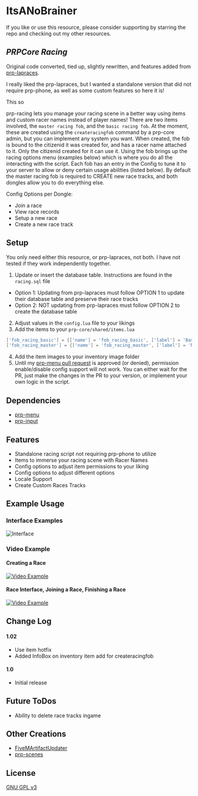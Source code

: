 # ItsANoBrainer

If you like or use this resource, please consider supporting by starring the repo and checking out my other resources.

## _PRPCore Racing_
Original code converted, tied up, slightly rewritten, and features added from [prp-lapraces](https://github.com/PRPCore-framework/prp-lapraces).

I really liked the prp-lapraces, but I wanted a standalone version that did not require prp-phone, as well as some custom features so here it is!

This so

prp-racing lets you manage your racing scene in a better way using items and custom racer names instead of player names! There are two items involved, the `master racing fob`, and the `basic racing fob`. At the moment, these are created using the `createracingfob` command by a prp-core admin, but you can implement any system you want. When created, the fob is bound to the citizenid it was created for, and has a racer name attached to it. Only the citizenid created for it can use it. Using the fob brings up the racing options menu (examples below) which is where you do all the interacting with the script. Each fob has an entry in the Config to tune it to your server to allow or deny certain usage abilities (listed below). By default the master racing fob is required to CREATE new race tracks, and both dongles allow you to do everything else.

Config Options per Dongle:
 - Join a race
 - View race records
 - Setup a new race
 - Create a new race track

## Setup
You only need either this resource, or prp-lapraces, not both. I have not tested if they work independently together.

1. Update or insert the database table. Instructions are found in the `racing.sql` file
* Option 1: Updating from prp-lapraces must follow OPTION 1 to update their database table and preserve their race tracks
* Option 2: NOT updating from prp-lapraces must follow OPTION 2 to create the database table 
2. Adjust values in the `config.lua` file to your likings
3. Add the items to your `prp-core/shared/items.lua`
```lua
['fob_racing_basic'] = {['name'] = 'fob_racing_basic', ['label'] = 'Basic Racing Fob', ['weight'] = 500, ['type'] = 'item', ['image'] = 'fob_racing_basic.png', ['unique'] = true, ['useable'] = true, ['shouldClose'] = true, ['description'] = 'This basic fob allows someone to join custom races.'},
['fob_racing_master'] = {['name'] = 'fob_racing_master', ['label'] = 'Master Racing Fob', ['weight'] = 500, ['type'] = 'item', ['image'] = 'fob_racing_master.png', ['unique'] = true, ['useable'] = true, ['shouldClose'] = true, ['description'] = 'This master fob allows someone to create custom races.'},
```
4. Add the item images to your inventory image folder
5. Until my [prp-menu pull request](https://github.com/PRPCore-framework/prp-menu/pull/23) is approved (or denied), permission enable/disable config support will not work. You can either wait for the PR, just make the changes in the PR to your version, or implement your own logic in the script.

## Dependencies
* [prp-menu](https://github.com/PRPCore-framework/prp-menu)
* [prp-input](https://github.com/qbcore-framework/prp-input)

## Features
* Standalone racing script not requiring prp-phone to utilize
* Items to immerse your racing scene with Racer Names
* Config options to adjust item permissions to your liking
* Config options to adjust different options
* Locale Support
* Create Custom Races Tracks

## Example Usage
### Interface Examples
![Interface](https://i.imgur.com/4SyDq5k.png)

### Video Example
#### Creating a Race
[![Video Example](https://i.imgur.com/DCFUJw9.png)](https://i.imgur.com/WoSxall.mp4)
#### Race Interface, Joining a Race, Finishing a Race
[![Video Example](https://i.imgur.com/hsZVHeL.png)](https://i.imgur.com/oYgHBdj.mp4)

## Change Log
#### 1.02
* Use item hotfix
* Added InfoBox on inventory item add for createracingfob

#### 1.0
* Initial release

## Future ToDos
* Ability to delete race tracks ingame

## Other Creations
* [FiveMArtifactUpdater](https://github.com/ItsANoBrainer/FiveMArtifactUpdater)
* [prp-scenes](https://github.com/ItsANoBrainer/prp-scenes)


## License
[GNU GPL v3](http://www.gnu.org/licenses/gpl-3.0.html)
